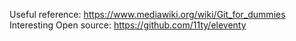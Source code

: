 Useful reference: https://www.mediawiki.org/wiki/Git_for_dummies
Interesting Open source: https://github.com/11ty/eleventy
